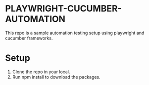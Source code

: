 # PLAYWRIGHT-CUCUMBER-AUTOMATION
This repo is a sample automation testing setup using playwright and cucumber frameworks.

# Setup
1. Clone the repo in your local.
2. Run npm install to download the packages.
